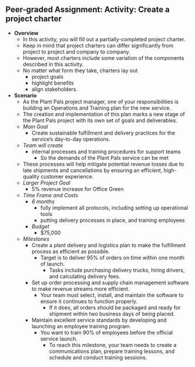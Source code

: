 ## Peer-graded Assignment: Activity: Create a project charter
- **Overview**
	- In this activity, you will fill out a partially-completed project charter. 
	- Keep in mind that project charters can differ significantly from project to project and company to company. 
	- However, most charters include some variation of the components described in this activity. 
	- No matter what form they take, charters lay out 
		- project goals
		- highlight benefits
		- align stakeholders.
- **Scenario**
	- As the Plant Pals project manager, one of your responsibilities is building an Operations and Training plan for the new service. 
	- The creation and implementation of this plan marks a new stage of the Plant Pals project with its own set of goals and deliverables. 
	- *Main Goal*
		- Create sustainable fulfillment and delivery practices for the service’s day-to-day operations. 
	- *Team will create* 
		- internal processes and training procedures for support teams
			- So the demands of the Plant Pals service can be met 
	- These processes will help mitigate potential revenue losses due to late shipments and cancellations by ensuring an efficient, high-quality customer experience. 
	- *Larger Project Goal*
		- 5% revenue increase for Office Green
	- *Time Frame and Costs*
		- *6 months*
			- fully implement all protocols, including setting up operational tools
			- putting delivery processes in place, and training employees
		- *Budget*
			- $75,000
	- *Milestones*
		- Create a plant delivery and logistics plan to make the fulfillment process as efficient as possible. 
			- Target is to deliver 95% of orders on time within one month of launch. 
				- Tasks include purchasing delivery trucks, hiring drivers, and calculating delivery fees. 
		- Set up order processing and supply chain management software to make revenue streams more efficient. 
			- Your team must select, install, and maintain the software to ensure it continues to function properly. 
				- If it does, all orders should be packaged and ready for shipment within two business days of being placed. 
		- Maintain excellent service standards by developing and launching an employee training program. 
			- You want to train 90% of employees before the official service launch. 
				- To reach this milestone, your team needs to create a communications plan, prepare training lessons, and schedule and conduct training sessions.

    